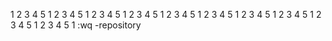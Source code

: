 1
2
3
4
5
1
2
3
4
5
1
2
3
4
5
1
2
3
4
5
1
2
3
4
5
1
2
3
4
5
1
2
3
4
5
1
2
3
4
5
1
2
3
4
5
1
2
3
4
5
1
:wq
-repository
